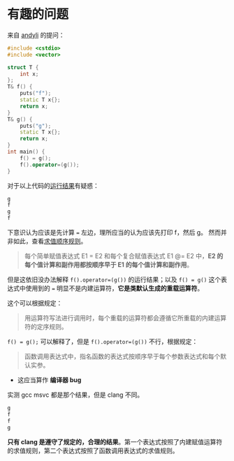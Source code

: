 # 有趣的问题

来自 [andyli](https://github.com/gandyli) 的提问：

``` cpp
#include <cstdio>
#include <vector>

struct T {
    int x;
};
T& f() {
    puts("f");
    static T x{};
    return x;
}
T& g() {
    puts("g");
    static T x{};
    return x;
}
int main() {
    f() = g();
    f().operator=(g());
}
```

对于以上代码的[运行结果](https://godbolt.org/z/11cvfMc7K)有疑惑：

``` txt
g
f
g
f
```

下意识认为应该是先计算 `=` 左边，理所应当的认为应该先打印 f，然后 g。
然而并非如此，查看[求值顺序规则](https://zh.cppreference.com/w/cpp/language/eval_order)。

> 每个简单赋值表达式 E1 = E2 和每个复合赋值表达式 E1 @= E2 中，**E2 的每个值计算和副作用都按顺序早于 E1 的每个值计算和副作用**。

但是这依旧没办法解释 `f().operator=(g())` 的运行结果；以及 `f() = g()` 这个表达式中使用到的 `=` 明显不是内建运算符，**它是类默认生成的重载运算符**。

这个可以根据规定：

> 用运算符写法进行调用时，每个重载的运算符都会遵循它所重载的内建运算符的定序规则。

`f() = g();` 可以解释了，但是 `f().operator=(g())` 不行，根据规定：

> 函数调用表达式中，指名函数的表达式按顺序早于每个参数表达式和每个默认实参。

- 这应当算作 **编译器 bug**

实测 gcc msvc 都是那个结果，但是 clang 不同。

``` txt
g
f
f
g
```

**只有 clang 是遵守了规定的，合理的结果**。第一个表达式按照了内建赋值运算符的求值规则，第二个表达式按照了函数调用表达式的求值规则。
